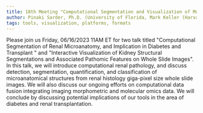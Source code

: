 ```yaml
---
title: 18th Meeting "Computational Segmentation and Visualization of Multiplex Segmentation Data"
author: Pinaki Sarder, Ph.D. (University of Florida, Mark Keller (Harvard Medical School)
tags: tools, visualization, platforms, formats
---
```


Please join us Friday, 06/16/2023 11AM ET for two talk titled "Computational Segmentation of Renal Microanatomy, and Implication in Diabetes and Transplant
" and "Interactive Visualization of Kidney Structural Segmentations and Associated Pathomic Features on Whole Slide Images". In this talk, we will introduce computational renal pathology, and discuss detection, segmentation, quantification, and classification of microanatomical structures from renal histology giga-pixel size whole slide images. We will also discuss our ongoing efforts on computational data fusion integrating imaging morphometric and molecular omics data. We will conclude by discussing potential implications of our tools in the area of diabetes and renal transplantation.

